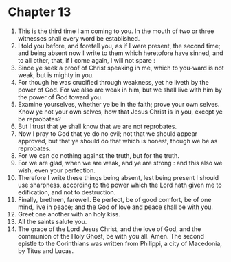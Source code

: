 # Chapter 13

1. This is the third time I am coming to you. In the mouth of two or three witnesses shall every word be established.
2. I told you before, and foretell you, as if I were present, the second time; and being absent now I write to them which heretofore have sinned, and to all other, that, if I come again, I will not spare :
3. Since ye seek a proof of Christ speaking in me, which to you-ward is not weak, but is mighty in you.
4. For though he was crucified through weakness, yet he liveth by the power of God. For we also are weak in him, but we shall live with him by the power of God toward you.
5. Examine yourselves, whether ye be in the faith; prove your own selves. Know ye not your own selves, how that Jesus Christ is in you, except ye be reprobates?
6. But I trust that ye shall know that we are not reprobates.
7. Now I pray to God that ye do no evil; not that we should appear approved, but that ye should do that which is honest, though we be as reprobates.
8. For we can do nothing against the truth, but for the truth.
9. For we are glad, when we are weak, and ye are strong : and this also we wish, even your perfection.
10. Therefore I write these things being absent, lest being present I should use sharpness, according to the power which the Lord hath given me to edification, and not to destruction.
11. Finally, brethren, farewell. Be perfect, be of good comfort, be of one mind, live in peace; and the God of love and peace shall be with you.
12. Greet one another with an holy kiss.
13. All the saints salute you.
14. The grace of the Lord Jesus Christ, and the love of God, and the communion of the Holy Ghost, be with you all. Amen. The second epistle to the Corinthians was written from Philippi, a city of Macedonia, by Titus and Lucas.

